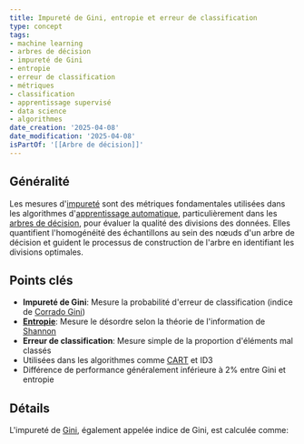 ```yaml
---
title: Impureté de Gini, entropie et erreur de classification
type: concept
tags:
- machine learning
- arbres de décision
- impureté de Gini
- entropie
- erreur de classification
- métriques
- classification
- apprentissage supervisé
- data science
- algorithmes
date_creation: '2025-04-08'
date_modification: '2025-04-08'
isPartOf: '[[Arbre de décision]]'
---
```

## Généralité

Les mesures d'[impureté](https://fr.wikipedia.org/wiki/Arbre_de_d%C3%A9cision#Mesures_d'impuret%C3%A9) sont des métriques fondamentales utilisées dans les algorithmes d'[apprentissage automatique](https://fr.wikipedia.org/wiki/Apprentissage_automatique), particulièrement dans les [arbres de décision](https://fr.wikipedia.org/wiki/Arbre_de_d%C3%A9cision), pour évaluer la qualité des divisions des données. Elles quantifient l'homogénéité des échantillons au sein des nœuds d'un arbre de décision et guident le processus de construction de l'arbre en identifiant les divisions optimales.

## Points clés

- **Impureté de Gini**: Mesure la probabilité d'erreur de classification (indice de [Corrado Gini](https://fr.wikipedia.org/wiki/Corrado_Gini))
- **[Entropie](https://fr.wikipedia.org/wiki/Entropie_(th%C3%A9orie_de_l%27information))**: Mesure le désordre selon la théorie de l'information de [Shannon](https://fr.wikipedia.org/wiki/Claude_Shannon)
- **Erreur de classification**: Mesure simple de la proportion d'éléments mal classés
- Utilisées dans les algorithmes comme [CART](https://fr.wikipedia.org/wiki/Classification_and_regression_tree) et ID3
- Différence de performance généralement inférieure à 2% entre Gini et entropie

## Détails

L'impureté de [Gini](https://fr.wikipedia.org/wiki/Corrado_Gini), également appelée indice de Gini, est calculée comme: